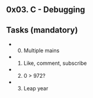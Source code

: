 0x03. C - Debugging
---


## Tasks (mandatory)

- 0. Multiple mains
- 1. Like, comment, subscribe
- 2. 0 > 972?
- 3. Leap year



